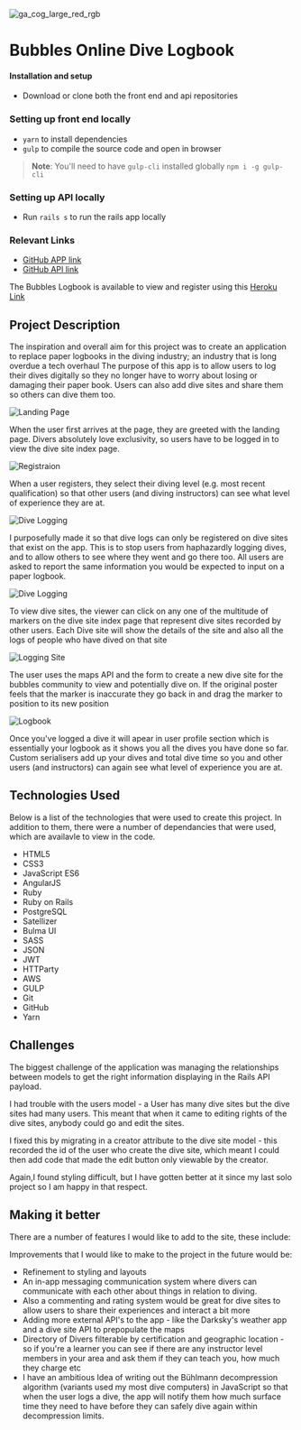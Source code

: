 ![ga_cog_large_red_rgb](https://cloud.githubusercontent.com/assets/40461/8183776/469f976e-1432-11e5-8199-6ac91363302b.png)

# Bubbles Online Dive Logbook
#### Installation and setup

- Download or clone both the front end and api repositories

### Setting up front end locally
- `yarn` to install dependencies
- `gulp` to compile the source code and open in browser

> **Note**: You'll need to have `gulp-cli` installed globally
> `npm i -g gulp-cli`

### Setting up API locally
- Run `rails s` to run the rails app locally

### Relevant Links

- [GitHub APP link](https://github.com/Ollymid/Project-4-frontend)
- [GitHub API link](https://github.com/Ollymid/Project_4_api)

The Bubbles Logbook is available to view and register using this [Heroku Link](https://bubbles-log.herokuapp.com/)

## Project Description

The inspiration and overall aim for this project was to create an application to replace paper logbooks in the diving industry; an industry that is long overdue a tech overhaul
The purpose of this app is to allow users to log their dives digitally so they no longer have to worry about losing or damaging their paper book. Users can also add dive sites and share them so others can dive them too.

![Landing Page](http://i.imgur.com/m6prGO2.png)  

When the user first arrives at the page, they are greeted with the landing page. Divers absolutely love exclusivity, so users have to be logged in to view the dive site index page.

![Registraion](http://i.imgur.com/dzT3Nq2.png)

When a user registers, they select their diving level (e.g. most recent qualification)  so that other users (and diving instructors) can see what level of experience they are at. 

![Dive Logging](http://i.imgur.com/brtA3kL.png)

I purposefully made it so that dive logs can only be registered on dive sites that exist on the app. This is to stop users from haphazardly logging dives, and to allow others to see where they went and go there too.
All users are asked to report the same information you would be expected to input on a paper logbook.

![Dive Logging](http://i.imgur.com/15u1adk.png)

To view dive sites, the viewer can click on any one of the multitude of markers on the dive site index page that represent dive sites recorded by other users. 
Each Dive site will show the details of the site and also all the logs of people who have dived on that site

![Logging Site](http://i.imgur.com/rDHGT3I.png) 

The user uses the maps API and the form to create a new dive site for the bubbles community to view and potentially dive on. If the original poster feels that the marker is inaccurate they go back in and drag the marker to position to its new position

![Logbook](http://i.imgur.com/Yg4YACE.png)

Once you've logged a dive it will apear in user profile section which is essentially your logbook as it shows you all the dives you have done so far. Custom serialisers add up your dives and total dive time so you and other users (and instructors) can again see what level of experience you are at.

## Technologies Used
Below is a list of the technologies that were used to create this project. In addition to them, there were a number of dependancies that were used, which are availavle to view in the code.

- HTML5
- CSS3
- JavaScript ES6
- AngularJS
- Ruby
- Ruby on Rails
- PostgreSQL
- Satellizer
- Bulma UI
- SASS
- JSON
- JWT
- HTTParty
- AWS
- GULP
- Git
- GitHub
- Yarn


## Challenges

The biggest challenge of the application was managing the relationships between models to get the right information displaying in the Rails API payload. 

I had trouble with the users model - a User has many dive sites but the dive sites had many users.
This meant that when it came to editing rights of the dive sites, anybody could go and edit the sites. 

I fixed this by migrating in a creator attribute to the dive site model - this recorded the id of the user who create the dive site, which meant I could then add code that made the edit button only viewable by the creator.

Again,I found styling difficult, but I have gotten better at it since my last solo project so I am happy in that respect. 


## Making it better
There are a number of features I would like to add to the site, these include:

Improvements that I would like to make to the project in the future would be:

- Refinement to styling and layouts
- An in-app messaging communication system where divers can communicate with each other about things in relation to diving.
- Also a commenting and rating system would be great for dive sites to allow users to share their experiences and interact a bit more
- Adding more external API's to the app - like the Darksky's weather app and a dive site API to prepopulate the maps
- Directory of Divers filterable by certification and geographic location - so if you're a learner you can see if there are any instructor level members in your area and ask them if they can teach you, how much they charge etc 
- I have an ambitious Idea of writing out the Bühlmann decompression algorithm (variants used my most dive computers) in JavaScript so that when the user logs a dive, the app will notify them how much surface time they need to have before they can safely dive again within decompression limits.



